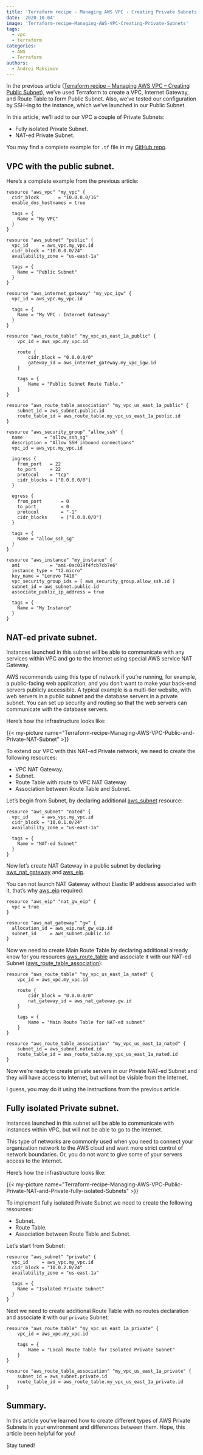 ```yaml
---
title: 'Terraform recipe - Managing AWS VPC - Creating Private Subnets'
date: '2020-10-04'
image: 'Terraform-recipe-Managing-AWS-VPC-Creating-Private-Subnets'
tags:
  - vpc
  - terraform
categories:
  - AWS
  - Terraform
authors:
  - Andrei Maksimov
---
```


In the previous article ([Terraform recipe – Managing AWS VPC – Creating Public Subnet](https://hands-on.cloud/terraform-recipe-managing-aws-vpc-creating-public-subnet/)), we’ve used Terraform to create a VPC, Internet Gateway, and Route Table to form Public Subnet. Also, we’ve tested our configuration by SSH-ing to the instance, which we’ve launched in our Public Subnet.

In this article, we’ll add to our VPC a couple of Private Subnets:

* Fully isolated Private Subnet.
* NAT-ed Private Subnet.

You may find a complete example for `.tf` file in my [GitHub repo](https://github.com/andreivmaksimov/terraform-recipe-managing-aws-vpc-creating-private-subnets).

## VPC with the public subnet.

Here’s a complete example from the previous article:

```hcl
resource "aws_vpc" "my_vpc" {
  cidr_block       = "10.0.0.0/16"
  enable_dns_hostnames = true

  tags = {
    Name = "My VPC"
  }
}

resource "aws_subnet" "public" {
  vpc_id     = aws_vpc.my_vpc.id
  cidr_block = "10.0.0.0/24"
  availability_zone = "us-east-1a"

  tags = {
    Name = "Public Subnet"
  }
}

resource "aws_internet_gateway" "my_vpc_igw" {
  vpc_id = aws_vpc.my_vpc.id

  tags = {
    Name = "My VPC - Internet Gateway"
  }
}

resource "aws_route_table" "my_vpc_us_east_1a_public" {
    vpc_id = aws_vpc.my_vpc.id

    route {
        cidr_block = "0.0.0.0/0"
        gateway_id = aws_internet_gateway.my_vpc_igw.id
    }

    tags = {
        Name = "Public Subnet Route Table."
    }
}

resource "aws_route_table_association" "my_vpc_us_east_1a_public" {
    subnet_id = aws_subnet.public.id
    route_table_id = aws_route_table.my_vpc_us_east_1a_public.id
}

resource "aws_security_group" "allow_ssh" {
  name        = "allow_ssh_sg"
  description = "Allow SSH inbound connections"
  vpc_id = aws_vpc.my_vpc.id

  ingress {
    from_port   = 22
    to_port     = 22
    protocol    = "tcp"
    cidr_blocks = ["0.0.0.0/0"]
  }

  egress {
    from_port       = 0
    to_port         = 0
    protocol        = "-1"
    cidr_blocks     = ["0.0.0.0/0"]
  }

  tags = {
    Name = "allow_ssh_sg"
  }
}

resource "aws_instance" "my_instance" {
  ami           = "ami-0ac019f4fcb7cb7e6"
  instance_type = "t2.micro"
  key_name = "Lenovo T410"
  vpc_security_group_ids = [ aws_security_group.allow_ssh.id ]
  subnet_id = aws_subnet.public.id
  associate_public_ip_address = true

  tags = {
    Name = "My Instance"
  }
}
```

## NAT-ed private subnet.

Instances launched in this subnet will be able to communicate with any services within VPC and go to the Internet using special AWS service NAT Gateway.

AWS recommends using this type of network if you’re running, for example, a public-facing web application, and you don’t want to make your back-end servers publicly accessible. A typical example is a multi-tier website, with web servers in a public subnet and the database servers in a private subnet. You can set up security and routing so that the web servers can communicate with the database servers.

Here’s how the infrastructure looks like:

{{< my-picture name="Terraform-recipe-Managing-AWS-VPC-Public-and-Private-NAT-Subnet" >}}

To extend our VPC with this NAT-ed Private network, we need to create the following resources:

* VPC NAT Gateway.
* Subnet.
* Route Table with route to VPC NAT Gateway.
* Association between Route Table and Subnet.

Let’s begin from Subnet, by declaring additional [aws_subnet](https://www.terraform.io/docs/providers/aws/r/subnet.html) resource:

```hcl
resource "aws_subnet" "nated" {
  vpc_id     = aws_vpc.my_vpc.id
  cidr_block = "10.0.1.0/24"
  availability_zone = "us-east-1a"

  tags = {
    Name = "NAT-ed Subnet"
  }
}
```

Now let’s create NAT Gateway in a public subnet by declaring [aws_nat_gateway](https://www.terraform.io/docs/providers/aws/r/nat_gateway.html) and [aws_eip](https://www.terraform.io/docs/providers/aws/r/eip.html).

You can not launch NAT Gateway without Elastic IP address associated with it, that’s why [aws_eip](https://www.terraform.io/docs/providers/aws/r/eip.html) required:

```hcl
resource "aws_eip" "nat_gw_eip" {
  vpc = true
}

resource "aws_nat_gateway" "gw" {
  allocation_id = aws_eip.nat_gw_eip.id
  subnet_id     = aws_subnet.public.id
}
```

Now we need to create Main Route Table by declaring additional already know for you resources [aws_route_table](https://www.terraform.io/docs/providers/aws/r/route_table.html) and associate it with our NAT-ed Subnet ([aws_route_table_association](https://www.terraform.io/docs/providers/aws/r/route_table_association.html)):

```hcl
resource "aws_route_table" "my_vpc_us_east_1a_nated" {
    vpc_id = aws_vpc.my_vpc.id

    route {
        cidr_block = "0.0.0.0/0"
        nat_gateway_id = aws_nat_gateway.gw.id
    }

    tags = {
        Name = "Main Route Table for NAT-ed subnet"
    }
}

resource "aws_route_table_association" "my_vpc_us_east_1a_nated" {
    subnet_id = aws_subnet.nated.id
    route_table_id = aws_route_table.my_vpc_us_east_1a_nated.id
}
```

Now we’re ready to create private servers in our Private NAT-ed Subnet and they will have access to Internet, but will not be visible from the Internet.

I guess, you may do it using the instructions from the previous article.

## Fully isolated Private subnet.

Instances launched in this subnet will be able to communicate with instances within VPC, but will not be able to go to the Internet.

This type of networks are commonly used when you need to connect your organization network to the AWS cloud and want more strict control of network boundaries. Or, you do not want to give some of your servers access to the Internet.

Here’s how the infrastructure looks like:

{{< my-picture name="Terraform-recipe-Managing-AWS-VPC-Public-Private-NAT-and-Private-fully-isolated-Subnets" >}}

To implement fully isolated Private Subnet we need to create the following resources:

* Subnet.
* Route Table.
* Association between Route Table and Subnet.

Let’s start from Subnet:

```hcl
resource "aws_subnet" "private" {
  vpc_id     = aws_vpc.my_vpc.id
  cidr_block = "10.0.2.0/24"
  availability_zone = "us-east-1a"

  tags = {
    Name = "Isolated Private Subnet"
  }
}
```

Next we need to create additional Route Table with no routes declaration and associate it with our `private` Subnet:

```hcl
resource "aws_route_table" "my_vpc_us_east_1a_private" {
    vpc_id = aws_vpc.my_vpc.id

    tags = {
        Name = "Local Route Table for Isolated Private Subnet"
    }
}

resource "aws_route_table_association" "my_vpc_us_east_1a_private" {
    subnet_id = aws_subnet.private.id
    route_table_id = aws_route_table.my_vpc_us_east_1a_private.id
}
```

## Summary.

In this article you’ve learned how to create different types of AWS Private Subnets in your environment and differences between them. Hope, this article been helpful for you!

Stay tuned!
